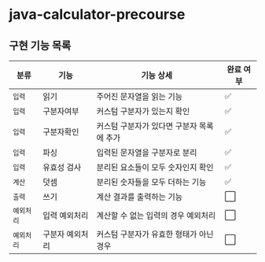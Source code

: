 # java-calculator-precourse

## 구현 기능 목록
| 분류     | 기능       | 기능 상세                   | 완료 여부                |
|--------|----------|-------------------------|----------------------|
| `입력`   | 읽기       | 주어진 문자열을 읽는 기능          | :white_check_mark: |
| `입력`   | 구분자여부    | 커스텀 구분자가 있는지 확인         | :white_check_mark: |
| `입력`   | 구분자확인    | 커스텀 구분자가 있다면 구분자 목록에 추가 | :white_check_mark: |
| `입력`   | 파싱       | 입력된 문자열을 구분자로 분리        | :white_check_mark: |
| `입력`   | 유효성 검사   | 분리된 요소들이 모두 숫자인지 확인     | :white_check_mark: |
| `계산`   | 덧셈       | 분리된 숫자들을 모두 더하는 기능      | :white_check_mark: |
| `출력`   | 쓰기       | 계산 결과를 출력하는 기능          | :white_large_square: |
| `예외처리` | 입력 예외처리  | 계산할 수 없는 입력의 경우 예외처리    | :white_large_square: |
| `예외처리` | 구분자 예외처리 | 커스텀 구분자가 유효한 형태가 아닌 경우  | :white_large_square: |